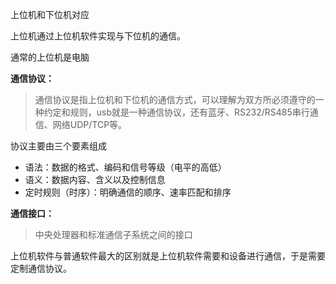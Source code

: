 上位机和下位机对应

上位机通过上位机软件实现与下位机的通信。

通常的上位机是电脑

**通信协议：**

> 通信协议是指上位机和下位机的通信方式，可以理解为双方所必须遵守的一种约定和规则，usb就是一种通信协议，还有蓝牙、RS232/RS485串行通信、网络UDP/TCP等。

协议主要由三个要素组成

- 语法：数据的格式、编码和信号等级（电平的高低）
- 语义：数据内容、含义以及控制信息
- 定时规则（时序）：明确通信的顺序、速率匹配和排序

**通信接口：**

> 中央处理器和标准通信子系统之间的接口

上位机软件与普通软件最大的区别就是上位机软件需要和设备进行通信，于是需要定制通信协议。

